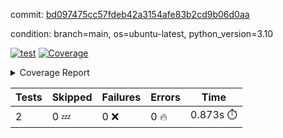 commit: [bd097475cc57fdeb42a3154afe83b2cd9b06d0aa](https://github.com/rcmdnk/python-template/tree/bd097475cc57fdeb42a3154afe83b2cd9b06d0aa)

condition: branch=main, os=ubuntu-latest, python_version=3.10

[![test](https://github.com/rcmdnk/python-template/actions/workflows/test.yml/badge.svg)](https://github.com/rcmdnk/python-template/actions/runs/10762286434)
<a href="https://github.com/rcmdnk/python-template/blob/bd097475cc57fdeb42a3154afe83b2cd9b06d0aa/README.md"><img alt="Coverage" src="https://img.shields.io/badge/Coverage-100%25-brightgreen.svg" /></a><details><summary>Coverage Report </summary><table><tr><th>File</th><th>Stmts</th><th>Miss</th><th>Cover</th></tr><tbody><tr><td><b>TOTAL</b></td><td><b>4</b></td><td><b>0</b></td><td><b>100%</b></td></tr></tbody></table></details>

| Tests | Skipped | Failures | Errors | Time |
| ----- | ------- | -------- | -------- | ------------------ |
| 2 | 0 :zzz: | 0 :x: | 0 :fire: | 0.873s :stopwatch: |

